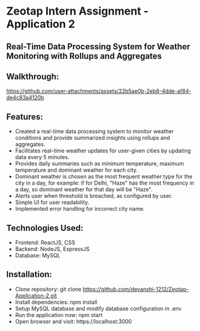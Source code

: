 # Zeotap Intern Assignment - Application 2
## Real-Time Data Processing System for Weather Monitoring with Rollups and Aggregates

## Walkthrough:
https://github.com/user-attachments/assets/22b5ae0b-2eb8-4dde-af84-de4c83a4120b

## Features:
- Created a real-time data processing system to monitor weather conditions and provide summarized insights using rollups and aggregates.
- Facilitates real-time weather updates for user-given cities by updating data every 5 minutes.
- Provides daily summaries such as minimum temperature, maximum temperature and dominant weather for each city.
- Dominant weather is chosen as the most frequent weather type for the city in a day, for example: if for Delhi, "Haze" has the most frequency in a day, so dominant weather for that day will be "Haze".
- Alerts user when threshold is breached, as configured by user.
- Simple UI for user readability.
- Implemented error handling for incorrect city name.

## Technologies Used:
- Frontend: ReactJS, CSS
- Backend: NodeJS, ExpressJS
- Database: MySQL

## Installation:
- Clone repository:
  git clone https://github.com/devanshi-1212/Zeotap-Application-2.git
- Install dependencies:
  npm install
- Setup MySQL database and modify database configuration in .env
- Run the application now:
  npm start
- Open browser and visit:
  https://localhost:3000
